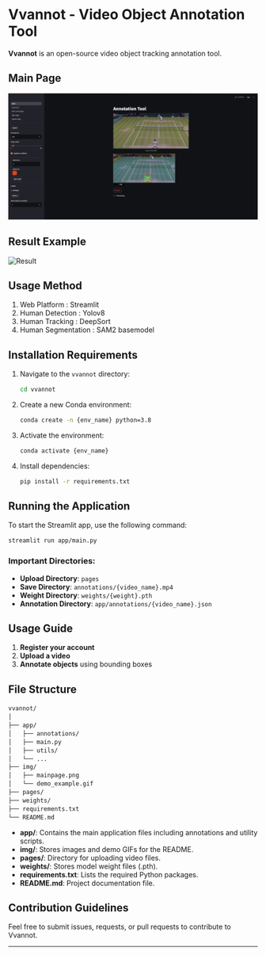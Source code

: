 
# Vvannot - Video Object Annotation Tool

**Vvannot** is an open-source video object tracking annotation tool.

## Main Page
![Main Page](./img/mainpage.png)

## Result Example
![Result](./img/demo_example.gif)

## Usage Method
1. Web Platform : Streamlit
2. Human Detection : Yolov8
3. Human Tracking : DeepSort
4. Human Segmentation : SAM2 basemodel

## Installation Requirements
1. Navigate to the `vvannot` directory:
   ```bash
   cd vvannot
   ```

2. Create a new Conda environment:
   ```bash
   conda create -n {env_name} python=3.8
   ```

3. Activate the environment:
   ```bash
   conda activate {env_name}
   ```

4. Install dependencies:
   ```bash
   pip install -r requirements.txt
   ```

## Running the Application

To start the Streamlit app, use the following command:

```bash
streamlit run app/main.py
```

### Important Directories:
- **Upload Directory**: `pages`
- **Save Directory**: `annotations/{video_name}.mp4`
- **Weight Directory**: `weights/{weight}.pth`
- **Annotation Directory**: `app/annotations/{video_name}.json`

## Usage Guide

1. **Register your account**
2. **Upload a video**
3. **Annotate objects** using bounding boxes

## File Structure

```bash
vvannot/
│
├── app/
│   ├── annotations/
│   ├── main.py
│   ├── utils/
│   └── ...
├── img/
│   ├── mainpage.png
│   └── demo_example.gif
├── pages/
├── weights/
├── requirements.txt
└── README.md
```

- **app/**: Contains the main application files including annotations and utility scripts.
- **img/**: Stores images and demo GIFs for the README.
- **pages/**: Directory for uploading video files.
- **weights/**: Stores model weight files (.pth).
- **requirements.txt**: Lists the required Python packages.
- **README.md**: Project documentation file.

## Contribution Guidelines

Feel free to submit issues, requests, or pull requests to contribute to Vvannot.

---
